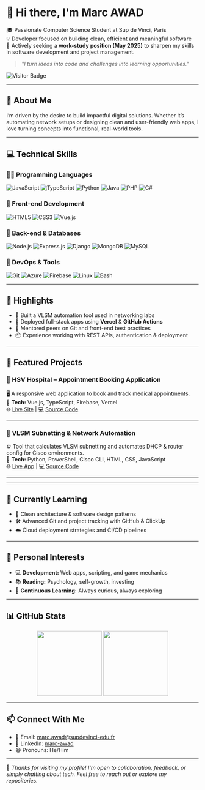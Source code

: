 # 👋 Hi there, I'm Marc AWAD

🎓 Passionate Computer Science Student at Sup de Vinci, Paris  
💡 Developer focused on building clean, efficient and meaningful software  
🚀 Actively seeking a **work-study position (May 2025)** to sharpen my skills in software development and project management.

> _"I turn ideas into code and challenges into learning opportunities."_

![Visitor Badge](https://komarev.com/ghpvc/?username=marc-awad&style=flat-square&color=blue)

---

## 🧠 About Me

I’m driven by the desire to build impactful digital solutions. Whether it’s automating network setups or designing clean and user-friendly web apps, I love turning concepts into functional, real-world tools.

---

## 💻 Technical Skills

### 👨‍💻 Programming Languages  
![JavaScript](https://img.shields.io/badge/JavaScript-F7DF1E?style=for-the-badge&logo=javascript&logoColor=black)
![TypeScript](https://img.shields.io/badge/TypeScript-3178C6?style=for-the-badge&logo=typescript&logoColor=white)
![Python](https://img.shields.io/badge/Python-3776AB?style=for-the-badge&logo=python&logoColor=white)
![Java](https://img.shields.io/badge/Java-ED8B00?style=for-the-badge&logo=java&logoColor=white)
![PHP](https://img.shields.io/badge/PHP-777BB4?style=for-the-badge&logo=php&logoColor=white)
![C#](https://img.shields.io/badge/C%23-239120?style=for-the-badge&logo=c-sharp&logoColor=white)

### 🎨 Front-end Development  
![HTML5](https://img.shields.io/badge/HTML5-E34F26?style=for-the-badge&logo=html5&logoColor=white)
![CSS3](https://img.shields.io/badge/CSS3-1572B6?style=for-the-badge&logo=css3&logoColor=white)
![Vue.js](https://img.shields.io/badge/Vue.js-42b883?style=for-the-badge&logo=vue.js&logoColor=white)

### 🔧 Back-end & Databases  
![Node.js](https://img.shields.io/badge/Node.js-339933?style=for-the-badge&logo=nodedotjs&logoColor=white)
![Express.js](https://img.shields.io/badge/Express.js-000000?style=for-the-badge&logo=express&logoColor=white)
![Django](https://img.shields.io/badge/Django-092E20?style=for-the-badge&logo=django&logoColor=white)
![MongoDB](https://img.shields.io/badge/MongoDB-47A248?style=for-the-badge&logo=mongodb&logoColor=white)
![MySQL](https://img.shields.io/badge/MySQL-4479A1?style=for-the-badge&logo=mysql&logoColor=white)

### 🚀 DevOps & Tools  
![Git](https://img.shields.io/badge/Git-F05032?style=for-the-badge&logo=git&logoColor=white)
![Azure](https://img.shields.io/badge/Azure-0078D4?style=for-the-badge&logo=microsoftazure&logoColor=white)
![Firebase](https://img.shields.io/badge/Firebase-FFCA28?style=for-the-badge&logo=firebase&logoColor=black)
![Linux](https://img.shields.io/badge/Linux-FCC624?style=for-the-badge&logo=linux&logoColor=black)
![Bash](https://img.shields.io/badge/Bash-4EAA25?style=for-the-badge&logo=gnu-bash&logoColor=white)

---

## 📌 Highlights

- 🧠 Built a VLSM automation tool used in networking labs
- 🚀 Deployed full-stack apps using **Vercel** & **GitHub Actions**
- 👥 Mentored peers on Git and front-end best practices
- 📦 Experience working with REST APIs, authentication & deployment

---

## 🚀 Featured Projects

### 🏥 HSV Hospital – Appointment Booking Application  
🖥️ A responsive web application to book and track medical appointments.  
🔧 **Tech:** Vue.js, TypeScript, Firebase, Vercel  
🌐 [Live Site](https://hsv-hospital.vercel.app/) | 💻 [Source Code](https://github.com/marc-awad/hsv-hospital)


---

### 🧮 VLSM Subnetting & Network Automation  
⚙️ Tool that calculates VLSM subnetting and automates DHCP & router config for Cisco environments.  
🔧 **Tech:** Python, PowerShell, Cisco CLI, HTML, CSS, JavaScript  
🌐 [Live App](https://netslicer.vercel.app/) | 💻 [Source Code](https://github.com/marc-awad/projet-etude-b2)

---



---

## 🌱 Currently Learning

- 🧩 Clean architecture & software design patterns  
- 🛠️ Advanced Git and project tracking with GitHub & ClickUp  
- ☁️ Cloud deployment strategies and CI/CD pipelines  

---

## 👀 Personal Interests

- 💻 **Development:** Web apps, scripting, and game mechanics  
- 📚 **Reading:** Psychology, self-growth, investing  
- 🧠 **Continuous Learning:** Always curious, always exploring  

---

## 📊 GitHub Stats

<div align="center">
  <img src="https://github-readme-stats.vercel.app/api?username=marc-awad&show_icons=true&theme=radical" height="170"/>
  <img src="https://github-readme-stats.vercel.app/api/top-langs/?username=marc-awad&exclude_repo=big-data-project-python&layout=compact&theme=radical" height="170"/>
</div>

---

## 📫 Connect With Me

- 📧 Email: [marc.awad@supdevinci-edu.fr](mailto:marc.awad@supdevinci-edu.fr)  
- 💼 LinkedIn: [marc-awad](https://www.linkedin.com/in/marc-awad)  
- 😄 Pronouns: He/Him  

---

🙌 _Thanks for visiting my profile! I'm open to collaboration, feedback, or simply chatting about tech. Feel free to reach out or explore my repositories._  

